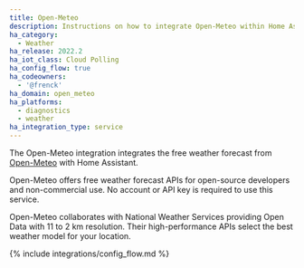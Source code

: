 ```yaml
---
title: Open-Meteo
description: Instructions on how to integrate Open-Meteo within Home Assistant.
ha_category:
  - Weather
ha_release: 2022.2
ha_iot_class: Cloud Polling
ha_config_flow: true
ha_codeowners:
  - '@frenck'
ha_domain: open_meteo
ha_platforms:
  - diagnostics
  - weather
ha_integration_type: service
---
```


The Open-Meteo integration integrates the free weather forecast from
[Open-Meteo](https://open-meteo.com) with Home Assistant.

Open-Meteo offers free weather forecast APIs for open-source developers and
non-commercial use. No account or API key is required to use this service.

Open-Meteo collaborates with National Weather Services providing Open Data
with 11 to 2 km resolution. Their high-performance APIs select the best
weather model for your location.

{% include integrations/config_flow.md %}
